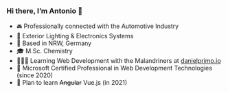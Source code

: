 ### Hi there, I’m Antonio 👋

- 🚘 Professionally connected with the Automotive Industry
- 💼 Exterior Lighting & Electronics Systems
- 📍 Based in NRW, Germany
- 🎓 M.Sc. Chemistry
- 👨🏼‍💻 Learning Web Development with the Malandriners at [danielprimo.io](https://www.danielprimo.io/)
- 🔷 Microsoft Certified Professional in Web Development Technologies (since 2020)
- 💚 Plan to learn ~~Angular~~ Vue.js (in 2021)
